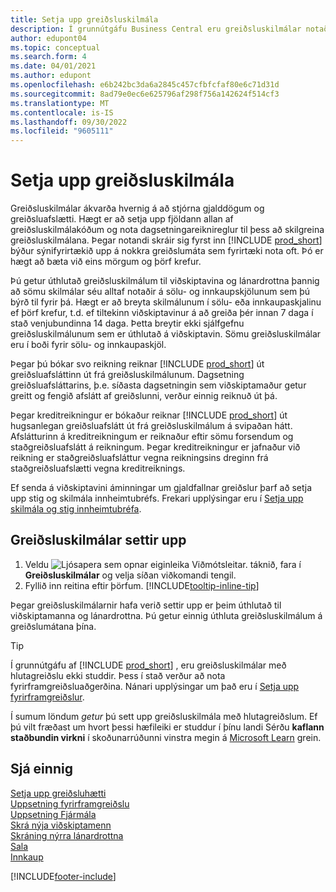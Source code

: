 ```yaml
---
title: Setja upp greiðsluskilmála
description: Í grunnútgáfu Business Central eru greiðsluskilmálar notaðir til að stjórna gjalddögum og greiðsluafslætti.
author: edupont04
ms.topic: conceptual
ms.search.form: 4
ms.date: 04/01/2021
ms.author: edupont
ms.openlocfilehash: e6b242bc3da6a2845c457cfbfcfaf80e6c71d31d
ms.sourcegitcommit: 8ad79e0ec6e625796af298f756a142624f514cf3
ms.translationtype: MT
ms.contentlocale: is-IS
ms.lasthandoff: 09/30/2022
ms.locfileid: "9605111"
---
```

# <a name="set-up-payment-terms"></a>Setja upp greiðsluskilmála

Greiðsluskilmálar ákvarða hvernig á að stjórna gjalddögum og greiðsluafslætti. Hægt er að setja upp fjöldann allan af greiðsluskilmálakóðum og nota dagsetningareiknireglur til þess að skilgreina greiðsluskilmálana. Þegar notandi skráir sig fyrst inn [!INCLUDE [prod_short](includes/prod_short.md)] býður sýnifyrirtækið upp á nokkra greiðslumáta sem fyrirtæki nota oft. Þó er hægt að bæta við eins mörgum og þörf krefur.  

Þú getur úthlutað greiðsluskilmálum til viðskiptavina og lánardrottna þannig að sömu skilmálar séu alltaf notaðir á sölu- og innkaupskjölunum sem þú býrð til fyrir þá. Hægt er að breyta skilmálunum í sölu- eða innkaupaskjalinu ef þörf krefur, t.d. ef tiltekinn viðskiptavinur á að greiða þér innan 7 daga í stað venjubundinna 14 daga. Þetta breytir ekki sjálfgefnu greiðsluskilmálunum sem er úthlutað á viðskiptavin. Sömu greiðsluskilmálar eru í boði fyrir sölu- og innkaupaskjöl.

Þegar þú bókar svo reikning reiknar [!INCLUDE [prod_short](includes/prod_short.md)] út greiðsluafsláttinn út frá greiðsluskilmálunum. Dagsetning greiðsluafsláttarins, þ.e. síðasta dagsetningin sem viðskiptamaður getur greitt og fengið afslátt af greiðslunni, verður einnig reiknuð út þá.  

Þegar kreditreikningur er bókaður reiknar [!INCLUDE [prod_short](includes/prod_short.md)] út hugsanlegan greiðsluafslátt út frá greiðsluskilmálum á svipaðan hátt. Afslátturinn á kreditreikningum er reiknaður eftir sömu forsendum og staðgreiðsluafslátt á reikningum. Þegar kreditreikningur er jafnaður við reikning er staðgreiðsluafsláttur vegna reikningsins dreginn frá staðgreiðsluafslætti vegna kreditreiknings.  

Ef senda á viðskiptavini áminningar um gjaldfallnar greiðslur þarf að setja upp stig og skilmála innheimtubréfs. Frekari upplýsingar eru í [Setja upp skilmála og stig innheimtubréfa](finance-setup-reminders.md).  

## <a name="to-set-up-payment-terms"></a>Greiðsluskilmálar settir upp

1. Veldu ![Ljósapera sem opnar eiginleika Viðmótsleitar.](media/ui-search/search_small.png "Segðu mér hvað þú vilt gera") táknið, fara í **Greiðsluskilmálar** og velja síðan viðkomandi tengil.  
2. Fyllið inn reitina eftir þörfum. [!INCLUDE[tooltip-inline-tip](includes/tooltip-inline-tip_md.md)]  

Þegar greiðsluskilmálarnir hafa verið settir upp er þeim úthlutað til viðskiptamanna og lánardrottna. Þú getur einnig úthluta greiðsluskilmálum á greiðslumátana þína.  

> [!TIP]
> Í grunnútgáfu af [!INCLUDE [prod_short](includes/prod_short.md)] , eru greiðsluskilmálar með hlutagreiðslu ekki studdir. Þess í stað verður að nota fyrirframgreiðsluaðgerðina. Nánari upplýsingar um það eru í [Setja upp fyrirframgreiðslur](finance-set-up-prepayments.md).
>
> Í sumum löndum *getur* þú sett upp greiðsluskilmála með hlutagreiðslum. Ef þú vilt fræðast um hvort þessi hæfileiki er studdur í þínu landi Sérðu **kaflann staðbundin virkni** í skoðunarrúðunni vinstra megin á [Microsoft Learn](about-localization.md) grein.

## <a name="see-also"></a>Sjá einnig

[Setja upp greiðsluhætti](finance-payment-methods.md)  
[Uppsetning fyrirframgreiðslu](finance-set-up-prepayments.md)  
[Uppsetning Fjármála](finance-setup-finance.md)  
[Skrá nýja viðskiptamenn](sales-how-register-new-customers.md)  
[Skráning nýrra lánardrottna](purchasing-how-register-new-vendors.md)  
[Sala](sales-manage-sales.md)  
[Innkaup](purchasing-manage-purchasing.md)  


[!INCLUDE[footer-include](includes/footer-banner.md)]